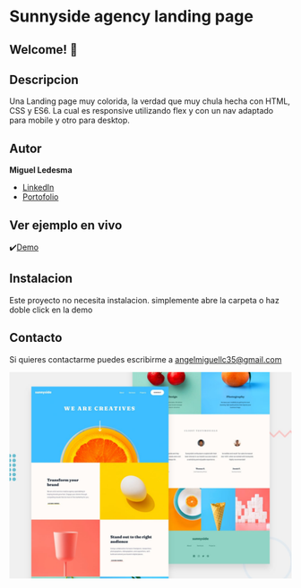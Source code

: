 # Sunnyside agency landing page

## Welcome! 👋

## Descripcion

Una Landing page muy colorida, la verdad que muy chula hecha con HTML, CSS y ES6. La cual es responsive utilizando flex y con un nav adaptado para mobile y otro para desktop.



## Autor
**Miguel Ledesma**

* [LinkedIn](https://www.linkedin.com/in/miguelledesmac) 
* [Portofolio](https://miguelledesmac.github.io/Portofolio-Oficial/)


## Ver ejemplo en vivo
✔️[Demo](https://miguelledesmac.github.io/SunnySide-Landing-page/)



## Instalacion
Este proyecto no necesita instalacion. simplemente abre la carpeta o haz doble click en la demo

## Contacto
Si quieres contactarme puedes escribirme a angelmiguellc35@gmail.com

![Design preview for the Sunnyside agency landing page coding challenge](./design/desktop-preview.jpg)
